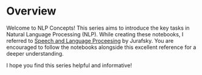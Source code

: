 # Overview

Welcome to NLP Concepts! This series aims to introduce the key tasks in Natural Language Processing (NLP). While creating these notebooks, I referred to [Speech and Language Proceesing](https://web.stanford.edu/~jurafsky/slp3/ed3book.pdfstart) by Jurafsky. You are encouraged to follow the notebooks alongside this excellent reference for a deeper understanding.

I hope you find this series helpful and informative!
